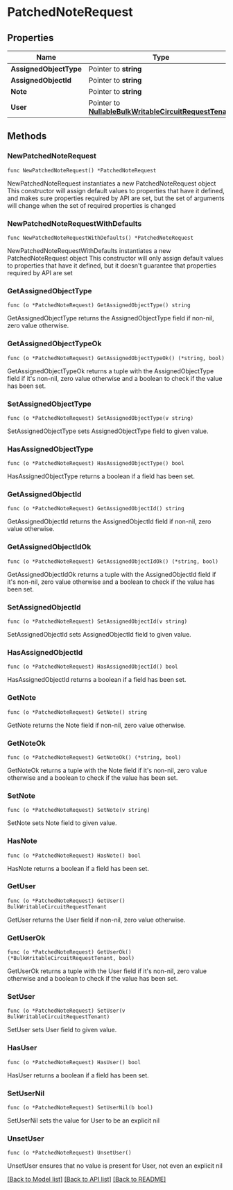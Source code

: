 # PatchedNoteRequest

## Properties

Name | Type | Description | Notes
------------ | ------------- | ------------- | -------------
**AssignedObjectType** | Pointer to **string** |  | [optional] 
**AssignedObjectId** | Pointer to **string** |  | [optional] 
**Note** | Pointer to **string** |  | [optional] 
**User** | Pointer to [**NullableBulkWritableCircuitRequestTenant**](BulkWritableCircuitRequestTenant.md) |  | [optional] 

## Methods

### NewPatchedNoteRequest

`func NewPatchedNoteRequest() *PatchedNoteRequest`

NewPatchedNoteRequest instantiates a new PatchedNoteRequest object
This constructor will assign default values to properties that have it defined,
and makes sure properties required by API are set, but the set of arguments
will change when the set of required properties is changed

### NewPatchedNoteRequestWithDefaults

`func NewPatchedNoteRequestWithDefaults() *PatchedNoteRequest`

NewPatchedNoteRequestWithDefaults instantiates a new PatchedNoteRequest object
This constructor will only assign default values to properties that have it defined,
but it doesn't guarantee that properties required by API are set

### GetAssignedObjectType

`func (o *PatchedNoteRequest) GetAssignedObjectType() string`

GetAssignedObjectType returns the AssignedObjectType field if non-nil, zero value otherwise.

### GetAssignedObjectTypeOk

`func (o *PatchedNoteRequest) GetAssignedObjectTypeOk() (*string, bool)`

GetAssignedObjectTypeOk returns a tuple with the AssignedObjectType field if it's non-nil, zero value otherwise
and a boolean to check if the value has been set.

### SetAssignedObjectType

`func (o *PatchedNoteRequest) SetAssignedObjectType(v string)`

SetAssignedObjectType sets AssignedObjectType field to given value.

### HasAssignedObjectType

`func (o *PatchedNoteRequest) HasAssignedObjectType() bool`

HasAssignedObjectType returns a boolean if a field has been set.

### GetAssignedObjectId

`func (o *PatchedNoteRequest) GetAssignedObjectId() string`

GetAssignedObjectId returns the AssignedObjectId field if non-nil, zero value otherwise.

### GetAssignedObjectIdOk

`func (o *PatchedNoteRequest) GetAssignedObjectIdOk() (*string, bool)`

GetAssignedObjectIdOk returns a tuple with the AssignedObjectId field if it's non-nil, zero value otherwise
and a boolean to check if the value has been set.

### SetAssignedObjectId

`func (o *PatchedNoteRequest) SetAssignedObjectId(v string)`

SetAssignedObjectId sets AssignedObjectId field to given value.

### HasAssignedObjectId

`func (o *PatchedNoteRequest) HasAssignedObjectId() bool`

HasAssignedObjectId returns a boolean if a field has been set.

### GetNote

`func (o *PatchedNoteRequest) GetNote() string`

GetNote returns the Note field if non-nil, zero value otherwise.

### GetNoteOk

`func (o *PatchedNoteRequest) GetNoteOk() (*string, bool)`

GetNoteOk returns a tuple with the Note field if it's non-nil, zero value otherwise
and a boolean to check if the value has been set.

### SetNote

`func (o *PatchedNoteRequest) SetNote(v string)`

SetNote sets Note field to given value.

### HasNote

`func (o *PatchedNoteRequest) HasNote() bool`

HasNote returns a boolean if a field has been set.

### GetUser

`func (o *PatchedNoteRequest) GetUser() BulkWritableCircuitRequestTenant`

GetUser returns the User field if non-nil, zero value otherwise.

### GetUserOk

`func (o *PatchedNoteRequest) GetUserOk() (*BulkWritableCircuitRequestTenant, bool)`

GetUserOk returns a tuple with the User field if it's non-nil, zero value otherwise
and a boolean to check if the value has been set.

### SetUser

`func (o *PatchedNoteRequest) SetUser(v BulkWritableCircuitRequestTenant)`

SetUser sets User field to given value.

### HasUser

`func (o *PatchedNoteRequest) HasUser() bool`

HasUser returns a boolean if a field has been set.

### SetUserNil

`func (o *PatchedNoteRequest) SetUserNil(b bool)`

 SetUserNil sets the value for User to be an explicit nil

### UnsetUser
`func (o *PatchedNoteRequest) UnsetUser()`

UnsetUser ensures that no value is present for User, not even an explicit nil

[[Back to Model list]](../README.md#documentation-for-models) [[Back to API list]](../README.md#documentation-for-api-endpoints) [[Back to README]](../README.md)


